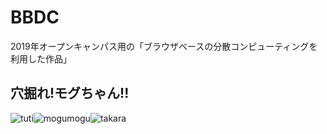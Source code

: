 # BBDC
2019年オープンキャンパス用の「ブラウザベースの分散コンピューティングを利用した作品」

## 穴掘れ!モグちゃん!!
![tuti](https://github.com/cdlab-sit/BBDC/blob/master/design/gif/ground-after-250-250.png)![mogumogu](https://github.com/cdlab-sit/BBDC/blob/master/design/gif/sutegoro-250-250-30.gif)![takara](https://github.com/cdlab-sit/BBDC/blob/master/design/gif/treasure-250-250-30.gif)
